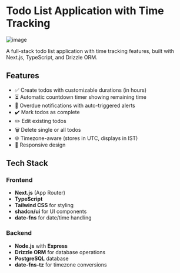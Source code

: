 # Todo List Application with Time Tracking

![image](https://github.com/user-attachments/assets/f03cfdfe-fe8e-4afc-bb81-4071d456b38f)

A full-stack todo list application with time tracking features, built with Next.js, TypeScript, and Drizzle ORM.

## Features

- ✅ Create todos with customizable durations (in hours)
- ⏳ Automatic countdown timer showing remaining time
- 🔔 Overdue notifications with auto-triggered alerts
- ✔️ Mark todos as complete
- ✏️ Edit existing todos
- 🗑️ Delete single or all todos
- 🌐 Timezone-aware (stores in UTC, displays in IST)
- 📱 Responsive design

## Tech Stack

### Frontend
- **Next.js** (App Router)
- **TypeScript**
- **Tailwind CSS** for styling
- **shadcn/ui** for UI components
- **date-fns** for date/time handling

### Backend
- **Node.js** with **Express**
- **Drizzle ORM** for database operations
- **PostgreSQL** database
- **date-fns-tz** for timezone conversions

